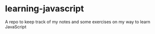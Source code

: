 # learning-javascript
A repo to keep track of my notes and some exercises on my way to learn JavaScript
